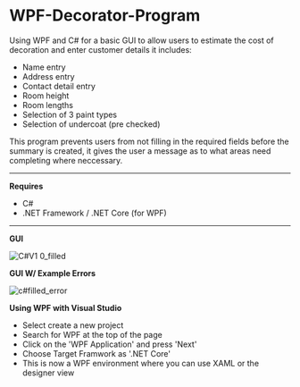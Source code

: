 # WPF-Decorator-Program

Using WPF and C# for a basic GUI to allow users to estimate the cost of decoration and enter customer details it includes:
- Name entry
- Address entry
- Contact detail entry 
- Room height
- Room lengths
- Selection of 3 paint types
- Selection of undercoat (pre checked)

This program prevents users from not filling in the required fields before the summary is created, it gives the user a message as to what areas need completing where neccessary.

----------------------------------------------------------------------
**Requires**
- C#
- .NET Framework / .NET Core (for WPF)
----------------------------------------------------------------------

**GUI**

![C#V1 0_filled](https://user-images.githubusercontent.com/74415841/114195413-5a808800-9948-11eb-907d-fb556bea218e.PNG)

**GUI W/ Example Errors**

![c#filled_error](https://user-images.githubusercontent.com/74415841/114195544-72580c00-9948-11eb-81ab-3f735725de5a.PNG)

**Using WPF with Visual Studio**

- Select create a new project
- Search for WPF at the top of the page
- Click on the 'WPF Application' and press 'Next'
- Choose Target Framwork as '.NET Core'
- This is now a WPF environment where you can use XAML or the designer view

